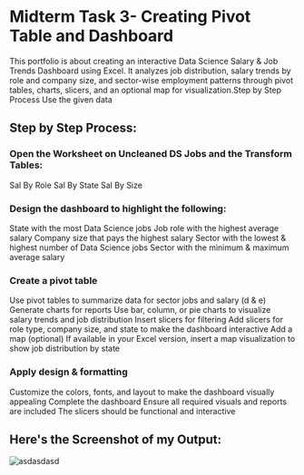 # Midterm Task 3- Creating Pivot Table and Dashboard
This portfolio is about creating an interactive Data Science Salary & Job Trends Dashboard using Excel. It analyzes job distribution, salary trends by role and company size, and sector-wise employment patterns through pivot tables, charts, slicers, and an optional map for visualization.Step by Step Process
Use the given data

## Step by Step Process:
### Open the Worksheet on Uncleaned DS Jobs and the Transform Tables:
Sal By Role
Sal By State
Sal By Size
### Design the dashboard to highlight the following:
State with the most Data Science jobs
Job role with the highest average salary
Company size that pays the highest salary
Sector with the lowest & highest number of Data Science jobs
Sector with the minimum & maximum average salary
### Create a pivot table
Use pivot tables to summarize data for sector jobs and salary (d & e)
Generate charts for reports
Use bar, column, or pie charts to visualize salary trends and job distribution
Insert slicers for filtering
Add slicers for role type, company size, and state to make the dashboard interactive
Add a map (optional)
If available in your Excel version, insert a map visualization to show job distribution by state
### Apply design & formatting
Customize the colors, fonts, and layout to make the dashboard visually appealing
Complete the dashboard
Ensure all required visuals and reports are included
The slicers should be functional and interactive

## Here's the Screenshot of my Output:
![asdasdasd](https://github.com/user-attachments/assets/a0003f40-6137-4966-a65b-44f37833968c)

